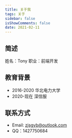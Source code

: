 ```yaml
---
title: 关于我
tags: 关于
sidebar: false
isShowComments: false
date: 2021-02-11
---
```


## 简述

姓名：Tony
职业：前端开发

## 教育背景

* 2016-2020 华北电力大学
* 2020-现在 深信服

## 联系方式

* Email: zjsgyb@outlook.com
* QQ：1427750684